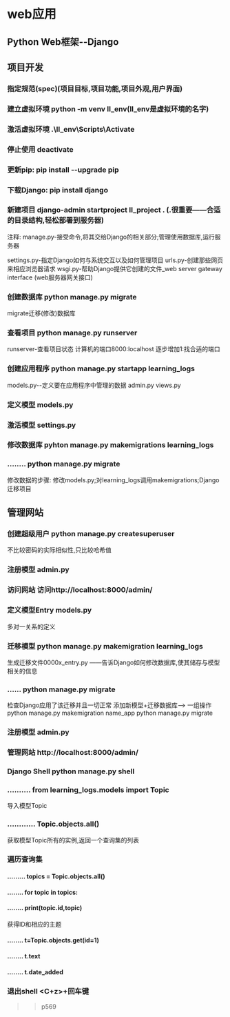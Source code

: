 # web应用
## Python Web框架--Django
## 项目开发
### 指定规范(spec)(项目目标,项目功能,项目外观,用户界面)
### 建立虚拟环境  python -m venv ll_env(ll_env是虚拟环境的名字)
### 激活虚拟环境 .\ll_env\Scripts\Activate
### 停止使用  deactivate
### 更新pip:  pip install --upgrade pip
### 下载Django: pip install django
### 新建项目  django-admin startproject ll_project . (.很重要——合适的目录结构,轻松部署到服务器) 
注释: 
manage.py-接受命令,将其交给Django的相关部分;管理使用数据库,运行服务器

settings.py-指定Django如何与系统交互以及如何管理项目
urls.py-创建那些网页来相应浏览器请求
wsgi.py-帮助Django提供它创建的文件_web server gateway interface (web服务器网关接口)

### 创建数据库 python manage.py migrate
migrate迁移(修改)数据库

### 查看项目 python manage.py runserver
runserver-查看项目状态
计算机的端口8000:localhost
逐步增加1:找合适的端口

### 创建应用程序 python manage.py startapp learning_logs
models.py--定义要在应用程序中管理的数据
admin.py
views.py
### 定义模型 models.py
### 激活模型 settings.py
### 修改数据库 pyhton manage.py makemigrations learning_logs
###  ........ python manage.py migrate
修改数据的步骤: 修改models.py;对learning_logs调用makemigrations;Django迁移项目
## 管理网站
### 创建超级用户 python manage.py createsuperuser
不比较密码的实际相似性,只比较哈希值
### 注册模型 admin.py
### 访问网站 访问http://localhost:8000/admin/
### 定义模型Entry models.py
多对一关系的定义
### 迁移模型 python manage.py makemigration learning_logs
生成迁移文件0000x_entry.py ——告诉Django如何修改数据库,使其储存与模型相关的信息
### ......  python manage.py migrate
检查Django应用了该迁移并且一切正常
添加新模型+迁移数据库——> 一组操作 
python manage.py makemigration name_app
python manage.py migrate
### 注册模型 admin.py 
### 管理网站  http://localhost:8000/admin/
### Django Shell python manage.py shell
###  .......... from learning_logs.models import Topic 
导入模型Topic
### ............ Topic.objects.all()
获取模型Topic所有的实例,返回一个查询集的列表
### 遍历查询集 
#### ......... topics = Topic.objects.all()
#### ........   for topic in topics:
####  ........      print(topic.id,topic)
获得ID和相应的主题
#### ........    t=Topic.objects.get(id=1)
#### ........    t.text
#### ........   t.date_added

### 退出shell <C+z>+回车键
>> p569
